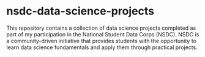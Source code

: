# nsdc-data-science-projects
This repository contains a collection of data science projects completed as part of my participation in the National Student Data Corps (NSDC). NSDC is a community-driven initiative that provides students with the opportunity to learn data science fundamentals and apply them through practical projects. 
